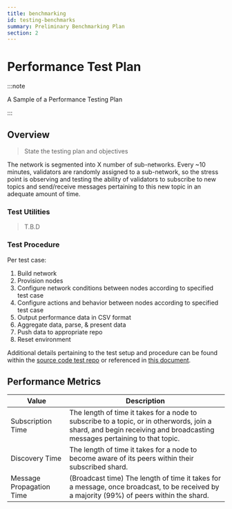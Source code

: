 ```yaml
---
title: benchmarking
id: testing-benchmarks
summary: Preliminary Benchmarking Plan
section: 2
---
```



# Performance Test Plan

:::note

A Sample of a Performance Testing Plan

:::

## Overview

> State the testing plan and objectives

The network is segmented into X number of sub-networks. Every ~10 minutes, validators are randomly assigned to a sub-network, so the stress point is observing and testing the ability of validators to subscribe to new topics and send/receive messages pertaining to this new topic in an adequate amount of time.

### Test Utilities

> T.B.D

### Test Procedure

Per test case:

1.  Build network
2.  Provision nodes
3.  Configure network conditions between nodes according to specified test case
4.  Configure actions and behavior between nodes according to specified test case
5.  Output performance data in CSV format
6.  Aggregate data, parse, & present data
7.  Push data to appropriate repo
8.  Reset environment

Additional details pertaining to the test setup and procedure can be found within the [source code test repo](https://github.com/ethresearch/sharding-p2p-poc/tree/master/test) or referenced in [this document](https://notes.ethereum.org/xCbNDb3qQjmvHGnMEMt_HA?view).

## Performance Metrics

| Value | Description |
| --- | --- |
| Subscription Time | The length of time it takes for a node to subscribe to a topic, or in otherwords, join a shard, and begin receiving and broadcasting messages pertaining to that topic. |
| Discovery Time | The length of time it takes for a node to become aware of its peers within their subscribed shard. |
| Message Propagation Time | (Broadcast time) The length of time it takes for a message, once broadcast, to be received by a majority (99%) of peers within the shard. |
